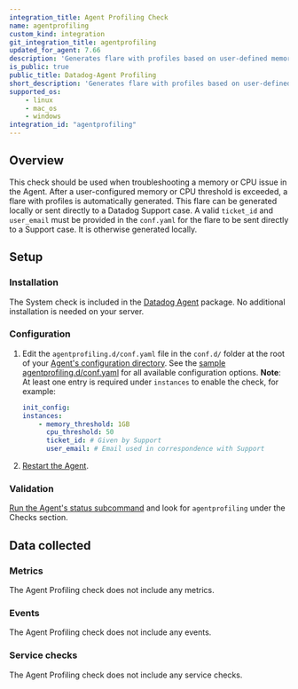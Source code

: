 ```yaml
---
integration_title: Agent Profiling Check
name: agentprofiling
custom_kind: integration
git_integration_title: agentprofiling
updated_for_agent: 7.66
description: 'Generates flare with profiles based on user-defined memory and CPU thresholds.'
is_public: true
public_title: Datadog-Agent Profiling
short_description: 'Generates flare with profiles based on user-defined memory and CPU thresholds.'
supported_os:
    - linux
    - mac_os
    - windows
integration_id: "agentprofiling"
---
```


## Overview

This check should be used when troubleshooting a memory or CPU issue in the Agent. After a user-configured memory or CPU threshold is exceeded, a flare with profiles is automatically generated. This flare can be generated locally or sent directly to a Datadog Support case. A valid `ticket_id` and `user_email` must be provided in the `conf.yaml` for the flare to be sent directly to a Support case. It is otherwise generated locally.   

## Setup

### Installation

The System check is included in the [Datadog Agent][1] package. No additional installation is needed on your server.

### Configuration

1. Edit the `agentprofiling.d/conf.yaml` file in the `conf.d/` folder at the root of your [Agent's configuration directory][2]. See the [sample agentprofiling.d/conf.yaml][3] for all available configuration options. **Note**: At least one entry is required under `instances` to enable the check, for example:

    ```yaml
    init_config:
    instances:
        - memory_threshold: 1GB
          cpu_threshold: 50
          ticket_id: # Given by Support
          user_email: # Email used in correspondence with Support
    ```

2. [Restart the Agent][4].

### Validation

[Run the Agent's status subcommand][1] and look for `agentprofiling` under the Checks section.

## Data collected

### Metrics

The Agent Profiling check does not include any metrics.

### Events

The Agent Profiling check does not include any events.

### Service checks

The Agent Profiling check does not include any service checks.

[1]: /agent/guide/agent-commands/#agent-status-and-information
[2]: /agent/guide/agent-configuration-files/#agent-configuration-directory
[3]: https://github.com/DataDog/datadog-agent/blob/main/cmd/agent/dist/conf.d/agentprofiling.d/conf.yaml.example
[4]: /agent/guide/agent-commands/#start-stop-restart-the-agent
[5]: https://github.com/DataDog/integrations-core/blob/master/system_swap/datadog_checks/system_swap/data/conf.yaml.example

